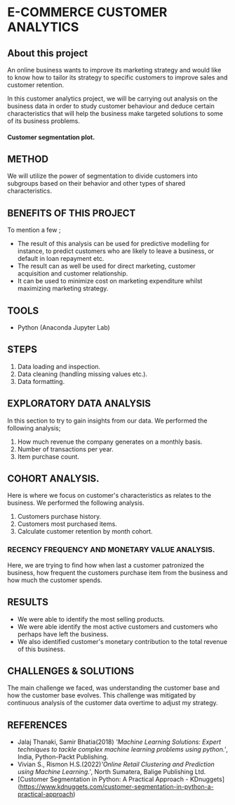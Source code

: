 # E-COMMERCE CUSTOMER ANALYTICS
## About this project
An online business wants to improve its marketing strategy and would like to know how to tailor its strategy to specific customers to improve sales and customer retention.

In this customer analytics project, we will be carrying out analysis on the business data in order to study customer behaviour and deduce certain characteristics 
that will help the business make targeted solutions to some of its business problems.

#### Customer segmentation plot.



## METHOD
We will utilize the power of segmentation to divide customers into subgroups based on their behavior and other types of shared characteristics. 

## BENEFITS OF THIS PROJECT
To mention a few ;

- The result of this analysis can be used for predictive modelling for instance, to predict customers who are likely to leave a business, or default in loan repayment etc.
- The result can as well be used for direct marketing, customer acquisition and customer relationship.
- It can be used to minimize cost on marketing expenditure whilst maximizing marketing strategy.

## TOOLS
- Python (Anaconda Jupyter Lab)

## STEPS
1. Data loading and inspection.
2. Data cleaning (handling missing values etc.).
3. Data formatting.

## EXPLORATORY DATA ANALYSIS
In this section to try to gain insights from our data. We performed the following analysis;

1. How much revenue the company generates on a monthly basis.
2. Number of transactions per year.
3. Item purchase count.

## COHORT ANALYSIS.
Here is where we focus on customer's characteristics as relates to the business. We performed the following analysis.

1. Customers purchase history.
2. Customers most purchased items.
3. Calculate customer retention by month cohort.

### RECENCY FREQUENCY AND MONETARY VALUE ANALYSIS.

Here, we are trying to find how when last a customer patronized the business, how frequent the customers purchase item from the business and how much the customer spends.

## RESULTS
- We were able to identify the most selling products.
- We were able identify the most active customers and customers who perhaps have left the business.
- We also identified customer's monetary contribution to the total revenue of this business.

## CHALLENGES & SOLUTIONS
The main challenge we faced, was understanding the customer base and how the customer base evolves. This challenge was mitigated by continuous analysis of the customer data overtime to adjust my strategy.

## REFERENCES
- Jalaj Thanaki, Samir Bhatia(2018) <i>'Machine Learning Solutions: Expert techniques to tackle complex machine learning problems using python.'</i>, India, Python-Packt Publishing.
- Vivian S., Rismon H.S.(2022)<i>'Online Retail Clustering and Prediction using Machine Learning.'</i>, North Sumatera, Balige Publishing Ltd.
- [Customer Segmentation in Python: A Practical Approach - KDnuggets] (https://www.kdnuggets.com/customer-segmentation-in-python-a-practical-approach)



